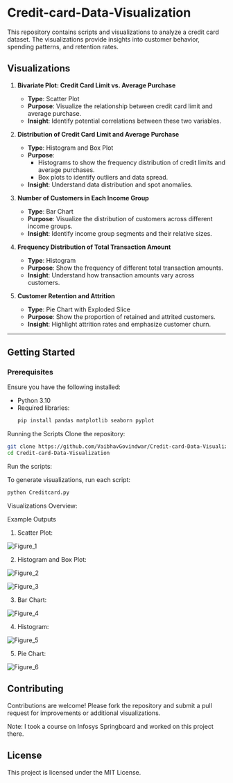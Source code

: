 # Credit-card-Data-Visualization

This repository contains scripts and visualizations to analyze a credit card dataset. The visualizations provide insights into customer behavior, spending patterns, and retention rates.

## Visualizations

1. **Bivariate Plot: Credit Card Limit vs. Average Purchase**
   - **Type**: Scatter Plot
   - **Purpose**: Visualize the relationship between credit card limit and average purchase.
   - **Insight**: Identify potential correlations between these two variables.

2. **Distribution of Credit Card Limit and Average Purchase**
   - **Type**: Histogram and Box Plot
   - **Purpose**: 
     - Histograms to show the frequency distribution of credit limits and average purchases.
     - Box plots to identify outliers and data spread.
   - **Insight**: Understand data distribution and spot anomalies.

3. **Number of Customers in Each Income Group**
   - **Type**: Bar Chart
   - **Purpose**: Visualize the distribution of customers across different income groups.
   - **Insight**: Identify income group segments and their relative sizes.

4. **Frequency Distribution of Total Transaction Amount**
   - **Type**: Histogram
   - **Purpose**: Show the frequency of different total transaction amounts.
   - **Insight**: Understand how transaction amounts vary across customers.

5. **Customer Retention and Attrition**
   - **Type**: Pie Chart with Exploded Slice
   - **Purpose**: Show the proportion of retained and attrited customers.
   - **Insight**: Highlight attrition rates and emphasize customer churn.

---

## Getting Started

### Prerequisites

Ensure you have the following installed:
- Python 3.10
- Required libraries:
  ```bash
  pip install pandas matplotlib seaborn pyplot
  ```

Running the Scripts
Clone the repository:

  ```bash
git clone https://github.com/VaibhavGovindwar/Credit-card-Data-Visualization.git
cd Credit-card-Data-Visualization
```

Run the scripts:

To generate visualizations, run each script:
  ```bash
python Creditcard.py
```

Visualizations Overview:

Example Outputs
1. Scatter Plot:

![Figure_1](https://github.com/user-attachments/assets/d8a3716e-f459-440f-9916-4709856ba88c)

2. Histogram and Box Plot:


![Figure_2](https://github.com/user-attachments/assets/dcb3fa8f-a901-4a38-b3b2-a3078282907e)
   
![Figure_3](https://github.com/user-attachments/assets/65192912-cf33-4315-b8b6-57bb693cb955)

3. Bar Chart:


![Figure_4](https://github.com/user-attachments/assets/fdd8daf7-aa7c-422b-a2b5-d165c2790cf1)

4. Histogram:

![Figure_5](https://github.com/user-attachments/assets/55c72958-b507-4aea-84ce-68510016e16c)

5. Pie Chart:

![Figure_6](https://github.com/user-attachments/assets/0cbf5c11-4700-4b80-b944-1e679adcc4fd)


## Contributing
Contributions are welcome! Please fork the repository and submit a pull request for improvements or additional visualizations.

Note: I took a course on Infosys Springboard and worked on this project there.

## License
This project is licensed under the MIT License.
